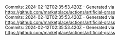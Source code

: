 Commits: 2024-02-12T02:35:53.420Z - Generated via https://github.com/marketplace/actions/artificial-grass
<br>
Commits: 2024-02-12T02:35:53.420Z - Generated via https://github.com/marketplace/actions/artificial-grass
<br>
Commits: 2024-02-12T02:35:53.420Z - Generated via https://github.com/marketplace/actions/artificial-grass
<br>
